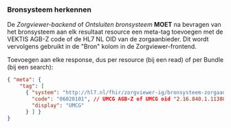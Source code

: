 ### Bronsysteem herkennen

De *Zorgviewer-backend* of *Ontsluiten bronsysteem* **MOET** na bevragen van het bronsysteem aan elk resultaat resource een meta-tag toevoegen met de VEKTIS AGB-Z code of de HL7 NL OID van de zorgaanbieder. Dit wordt vervolgens gebruikt in de "Bron" kolom in de Zorgviewer-frontend.

Toevoegen aan elke response, dus per resource (bij een read) of per Bundle (bij een search):
```json
{ "meta": {
    "tag": [
      { "system": "http://hl7.nl/fhir/zorgviewer-ig/bronsysteem-zorgaanbieder",
        "code": "06020101", // UMCG AGB-Z of UMCG oid "2.16.840.1.113883.2.4.3.8"
        "display": "UMCG"
      } ] }
}
```